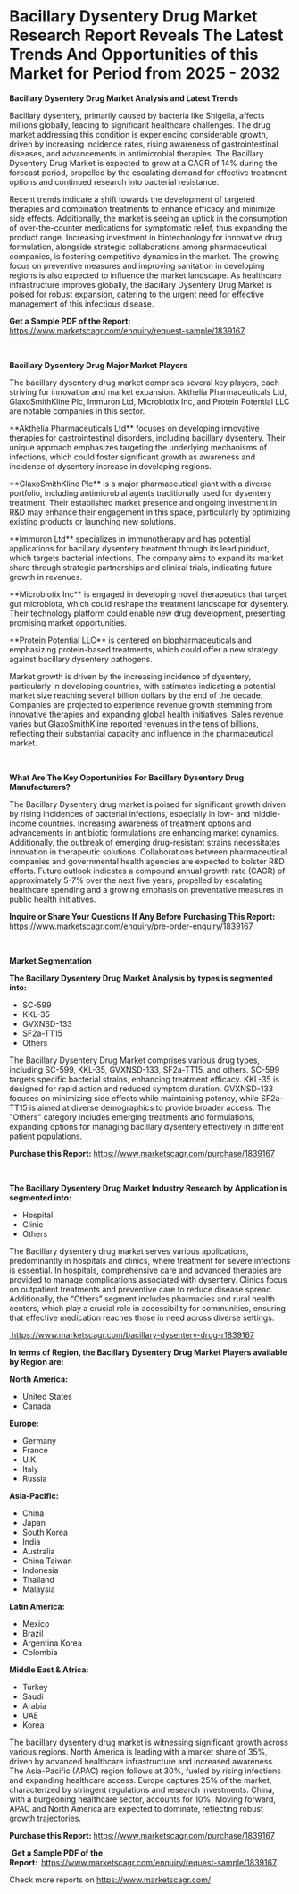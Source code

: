 <p><h1>Bacillary Dysentery Drug Market Research Report Reveals The Latest Trends And Opportunities of this Market for Period from 2025 - 2032</h1></p><p><strong>Bacillary Dysentery Drug Market Analysis and Latest Trends</strong></p>
<p><p>Bacillary dysentery, primarily caused by bacteria like Shigella, affects millions globally, leading to significant healthcare challenges. The drug market addressing this condition is experiencing considerable growth, driven by increasing incidence rates, rising awareness of gastrointestinal diseases, and advancements in antimicrobial therapies. The Bacillary Dysentery Drug Market is expected to grow at a CAGR of 14% during the forecast period, propelled by the escalating demand for effective treatment options and continued research into bacterial resistance.</p><p>Recent trends indicate a shift towards the development of targeted therapies and combination treatments to enhance efficacy and minimize side effects. Additionally, the market is seeing an uptick in the consumption of over-the-counter medications for symptomatic relief, thus expanding the product range. Increasing investment in biotechnology for innovative drug formulation, alongside strategic collaborations among pharmaceutical companies, is fostering competitive dynamics in the market. The growing focus on preventive measures and improving sanitation in developing regions is also expected to influence the market landscape. As healthcare infrastructure improves globally, the Bacillary Dysentery Drug Market is poised for robust expansion, catering to the urgent need for effective management of this infectious disease.</p></p>
<p><strong>Get a Sample PDF of the Report:&nbsp;</strong> <a href="https://www.marketscagr.com/enquiry/request-sample/1839167?utm_campaign=2924&utm_medium=2&utm_source=Github&utm_content=ia&utm_term=09032025&utm_id=bacillary-dysentery-drug">https://www.marketscagr.com/enquiry/request-sample/1839167</a></p>
<p>&nbsp;</p>
<p><strong>Bacillary Dysentery Drug Major Market Players</strong></p>
<p><p>The bacillary dysentery drug market comprises several key players, each striving for innovation and market expansion. Akthelia Pharmaceuticals Ltd, GlaxoSmithKline Plc, Immuron Ltd, Microbiotix Inc, and Protein Potential LLC are notable companies in this sector.</p><p>**Akthelia Pharmaceuticals Ltd** focuses on developing innovative therapies for gastrointestinal disorders, including bacillary dysentery. Their unique approach emphasizes targeting the underlying mechanisms of infections, which could foster significant growth as awareness and incidence of dysentery increase in developing regions.</p><p>**GlaxoSmithKline Plc** is a major pharmaceutical giant with a diverse portfolio, including antimicrobial agents traditionally used for dysentery treatment. Their established market presence and ongoing investment in R&D may enhance their engagement in this space, particularly by optimizing existing products or launching new solutions.</p><p>**Immuron Ltd** specializes in immunotherapy and has potential applications for bacillary dysentery treatment through its lead product, which targets bacterial infections. The company aims to expand its market share through strategic partnerships and clinical trials, indicating future growth in revenues.</p><p>**Microbiotix Inc** is engaged in developing novel therapeutics that target gut microbiota, which could reshape the treatment landscape for dysentery. Their technology platform could enable new drug development, presenting promising market opportunities.</p><p>**Protein Potential LLC** is centered on biopharmaceuticals and emphasizing protein-based treatments, which could offer a new strategy against bacillary dysentery pathogens.</p><p>Market growth is driven by the increasing incidence of dysentery, particularly in developing countries, with estimates indicating a potential market size reaching several billion dollars by the end of the decade. Companies are projected to experience revenue growth stemming from innovative therapies and expanding global health initiatives. Sales revenue varies but GlaxoSmithKline reported revenues in the tens of billions, reflecting their substantial capacity and influence in the pharmaceutical market.</p></p>
<p>&nbsp;</p>
<p><strong>What Are The Key Opportunities For Bacillary Dysentery Drug Manufacturers?</strong></p>
<p><p>The Bacillary Dysentery drug market is poised for significant growth driven by rising incidences of bacterial infections, especially in low- and middle-income countries. Increasing awareness of treatment options and advancements in antibiotic formulations are enhancing market dynamics. Additionally, the outbreak of emerging drug-resistant strains necessitates innovation in therapeutic solutions. Collaborations between pharmaceutical companies and governmental health agencies are expected to bolster R&D efforts. Future outlook indicates a compound annual growth rate (CAGR) of approximately 5-7% over the next five years, propelled by escalating healthcare spending and a growing emphasis on preventative measures in public health initiatives.</p></p>
<p><strong>Inquire or Share Your Questions If Any Before Purchasing This Report:</strong> <a href="https://www.marketscagr.com/enquiry/pre-order-enquiry/1839167?utm_campaign=2924&utm_medium=2&utm_source=Github&utm_content=ia&utm_term=09032025&utm_id=bacillary-dysentery-drug">https://www.marketscagr.com/enquiry/pre-order-enquiry/1839167</a></p>
<p>&nbsp;</p>
<p><strong>Market Segmentation</strong></p>
<p><strong>The Bacillary Dysentery Drug Market Analysis by types is segmented into:</strong></p>
<p><ul><li>SC-599</li><li>KKL-35</li><li>GVXNSD-133</li><li>SF2a-TT15</li><li>Others</li></ul></p>
<p><p>The Bacillary Dysentery Drug Market comprises various drug types, including SC-599, KKL-35, GVXNSD-133, SF2a-TT15, and others. SC-599 targets specific bacterial strains, enhancing treatment efficacy. KKL-35 is designed for rapid action and reduced symptom duration. GVXNSD-133 focuses on minimizing side effects while maintaining potency, while SF2a-TT15 is aimed at diverse demographics to provide broader access. The "Others" category includes emerging treatments and formulations, expanding options for managing bacillary dysentery effectively in different patient populations.</p></p>
<p><strong>Purchase this Report:&nbsp;</strong><a href="https://www.marketscagr.com/purchase/1839167?utm_campaign=2924&utm_medium=2&utm_source=Github&utm_content=ia&utm_term=09032025&utm_id=bacillary-dysentery-drug">https://www.marketscagr.com/purchase/1839167</a></p>
<p>&nbsp;</p>
<p><strong>The Bacillary Dysentery Drug Market Industry Research by Application is segmented into:</strong></p>
<p><ul><li>Hospital</li><li>Clinic</li><li>Others</li></ul></p>
<p><p>The Bacillary dysentery drug market serves various applications, predominantly in hospitals and clinics, where treatment for severe infections is essential. In hospitals, comprehensive care and advanced therapies are provided to manage complications associated with dysentery. Clinics focus on outpatient treatments and preventive care to reduce disease spread. Additionally, the “Others” segment includes pharmacies and rural health centers, which play a crucial role in accessibility for communities, ensuring that effective medication reaches those in need across diverse settings.</p></p>
<p><a href="https://www.marketscagr.com/bacillary-dysentery-drug-r1839167?utm_campaign=2924&utm_medium=2&utm_source=Github&utm_content=ia&utm_term=09032025&utm_id=bacillary-dysentery-drug">&nbsp;https://www.marketscagr.com/bacillary-dysentery-drug-r1839167</a></p>
<p><strong>In terms of Region, the Bacillary Dysentery Drug Market Players available by Region are:</strong></p>
<p>
    <p> <strong> North America: </strong>
        <ul>
            <li>United States</li>
            <li>Canada</li>
        </ul>
        </p> 
    <p> <strong> Europe: </strong>
        <ul>
            <li>Germany</li>
            <li>France</li>
            <li>U.K.</li>
            <li>Italy</li>
            <li>Russia</li>
        </ul>
        </p> 
    <p> <strong> Asia-Pacific: </strong>
        <ul>
            <li>China</li>
            <li>Japan</li>
            <li>South Korea</li>
            <li>India</li>
            <li>Australia</li>
            <li>China Taiwan</li>
            <li>Indonesia</li>
            <li>Thailand</li>
            <li>Malaysia</li>
        </ul>
        </p> 
    <p> <strong> Latin America: </strong>
        <ul>
            <li>Mexico</li>
            <li>Brazil</li>
            <li>Argentina Korea</li>
            <li>Colombia</li>
        </ul>
        </p> 
    <p> <strong> Middle East & Africa: </strong>
        <ul>
            <li>Turkey</li>
            <li>Saudi</li>
            <li>Arabia</li>
            <li>UAE</li>
            <li>Korea</li>
        </ul>
    </p>
    </p>
<p><p>The bacillary dysentery drug market is witnessing significant growth across various regions. North America is leading with a market share of 35%, driven by advanced healthcare infrastructure and increased awareness. The Asia-Pacific (APAC) region follows at 30%, fueled by rising infections and expanding healthcare access. Europe captures 25% of the market, characterized by stringent regulations and research investments. China, with a burgeoning healthcare sector, accounts for 10%. Moving forward, APAC and North America are expected to dominate, reflecting robust growth trajectories.</p></p>
<p><strong>Purchase this Report: </strong><a href="https://www.marketscagr.com/purchase/1839167?utm_campaign=2924&utm_medium=2&utm_source=Github&utm_content=ia&utm_term=09032025&utm_id=bacillary-dysentery-drug">https://www.marketscagr.com/purchase/1839167</a></p>
<p>&nbsp;<strong>Get a Sample PDF of the Report:&nbsp;&nbsp;</strong><a href="https://www.marketscagr.com/enquiry/request-sample/1839167?utm_campaign=2924&utm_medium=2&utm_source=Github&utm_content=ia&utm_term=09032025&utm_id=bacillary-dysentery-drug">https://www.marketscagr.com/enquiry/request-sample/1839167</a></p>
<p><strong></strong></p>
<p>Check more reports on <a href="https://www.marketscagr.com/?utm_campaign=2924&utm_medium=2&utm_source=Github&utm_content=ia&utm_term=09032025&utm_id=bacillary-dysentery-drug">https://www.marketscagr.com/</a></p>